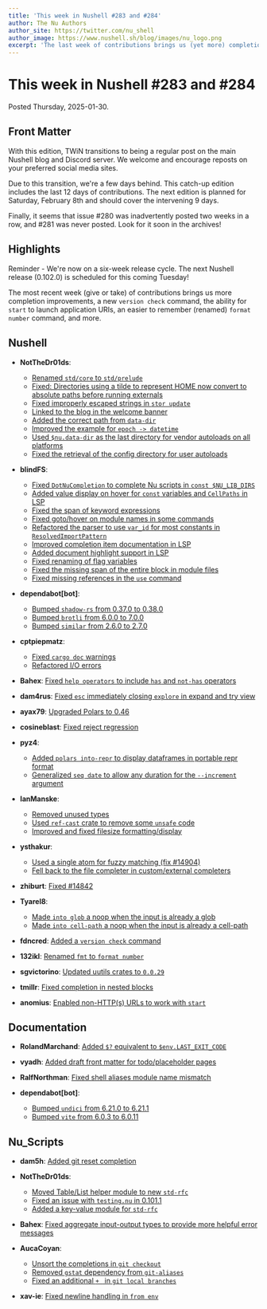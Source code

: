 ```yaml
---
title: 'This week in Nushell #283 and #284'
author: The Nu Authors
author_site: https://twitter.com/nu_shell
author_image: https://www.nushell.sh/blog/images/nu_logo.png
excerpt: 'The last week of contributions brings us (yet more) completion improvements, a new `version check` command, the ability to Rickroll directly in Nushell (and far more useful actions) using `start` with application URIs, an easier to remember (renamed) `format number` command, and more.'
---
```


# This week in Nushell #283 and #284

Posted Thursday, 2025-01-30.

## Front Matter

With this edition, TWiN transitions to being a regular post on the main Nushell blog and Discord server. We welcome and encourage reposts on your preferred social media sites.

Due to this transition, we're a few days behind. This catch-up edition includes the last 12 days of contributions. The next edition is planned for Saturday, February 8th and should cover the intervening 9 days.

Finally, it seems that issue #280 was inadvertently posted two weeks in a row, and #281 was never posted. Look for it soon in the archives!

## Highlights

Reminder - We're now on a six-week release cycle. The next Nushell release (0.102.0) is scheduled for this coming Tuesday!

The most recent week (give or take) of contributions brings us more completion improvements, a new `version check` command, the ability for `start` to launch application URIs, an easier to remember (renamed) `format number` command, and more.

## Nushell

- **NotTheDr01ds**:

  - [Renamed `std/core` to `std/prelude`](https://github.com/nushell/nushell/pull/14962)
  - [Fixed: Directories using a tilde to represent HOME now convert to absolute paths before running externals](https://github.com/nushell/nushell/pull/14959)
  - [Fixed improperly escaped strings in `stor update`](https://github.com/nushell/nushell/pull/14921)
  - [Linked to the blog in the welcome banner](https://github.com/nushell/nushell/pull/14914)
  - [Added the correct path from `data-dir`](https://github.com/nushell/nushell/pull/14894)
  - [Improved the example for `epoch -> datetime`](https://github.com/nushell/nushell/pull/14886)
  - [Used `$nu.data-dir` as the last directory for vendor autoloads on all platforms](https://github.com/nushell/nushell/pull/14879)
  - [Fixed the retrieval of the config directory for user autoloads](https://github.com/nushell/nushell/pull/14877)

- **blindFS**:

  - [Fixed `DotNuCompletion` to complete Nu scripts in `const $NU_LIB_DIRS`](https://github.com/nushell/nushell/pull/14955)
  - [Added value display on hover for `const` variables and `CellPaths` in LSP](https://github.com/nushell/nushell/pull/14940)
  - [Fixed the span of keyword expressions](https://github.com/nushell/nushell/pull/14928)
  - [Fixed goto/hover on module names in some commands](https://github.com/nushell/nushell/pull/14924)
  - [Refactored the parser to use `var_id` for most constants in `ResolvedImportPattern`](https://github.com/nushell/nushell/pull/14920)
  - [Improved completion item documentation in LSP](https://github.com/nushell/nushell/pull/14905)
  - [Added document highlight support in LSP](https://github.com/nushell/nushell/pull/14898)
  - [Fixed renaming of flag variables](https://github.com/nushell/nushell/pull/14890)
  - [Fixed the missing span of the entire block in module files](https://github.com/nushell/nushell/pull/14889)
  - [Fixed missing references in the `use` command](https://github.com/nushell/nushell/pull/14861)

- **dependabot[bot]**:

  - [Bumped `shadow-rs` from 0.37.0 to 0.38.0](https://github.com/nushell/nushell/pull/14952)
  - [Bumped `brotli` from 6.0.0 to 7.0.0](https://github.com/nushell/nushell/pull/14949)
  - [Bumped `similar` from 2.6.0 to 2.7.0](https://github.com/nushell/nushell/pull/14888)

- **cptpiepmatz**:

  - [Fixed `cargo doc` warnings](https://github.com/nushell/nushell/pull/14948)
  - [Refactored I/O errors](https://github.com/nushell/nushell/pull/14927)

- **Bahex**: [Fixed `help operators` to include `has` and `not-has` operators](https://github.com/nushell/nushell/pull/14943)

- **dam4rus**: [Fixed `esc` immediately closing `explore` in expand and try view](https://github.com/nushell/nushell/pull/14941)

- **ayax79**: [Upgraded Polars to 0.46](https://github.com/nushell/nushell/pull/14933)

- **cosineblast**: [Fixed reject regression](https://github.com/nushell/nushell/pull/14931)

- **pyz4**:

  - [Added `polars into-repr` to display dataframes in portable repr format](https://github.com/nushell/nushell/pull/14917)
  - [Generalized `seq date` to allow any duration for the `--increment` argument](https://github.com/nushell/nushell/pull/14903)

- **IanManske**:

  - [Removed unused types](https://github.com/nushell/nushell/pull/14916)
  - [Used `ref-cast` crate to remove some `unsafe` code](https://github.com/nushell/nushell/pull/14897)
  - [Improved and fixed filesize formatting/display](https://github.com/nushell/nushell/pull/14397)

- **ysthakur**:

  - [Used a single atom for fuzzy matching (fix #14904)](https://github.com/nushell/nushell/pull/14913)
  - [Fell back to the file completer in custom/external completers](https://github.com/nushell/nushell/pull/14781)

- **zhiburt**: [Fixed #14842](https://github.com/nushell/nushell/pull/14885)

- **Tyarel8**:

  - [Made `into glob` a noop when the input is already a glob](https://github.com/nushell/nushell/pull/14882)
  - [Made `into cell-path` a noop when the input is already a cell-path](https://github.com/nushell/nushell/pull/14881)

- **fdncred**: [Added a `version check` command](https://github.com/nushell/nushell/pull/14880)

- **132ikl**: [Renamed `fmt` to `format number`](https://github.com/nushell/nushell/pull/14875)

- **sgvictorino**: [Updated uutils crates to `0.0.29`](https://github.com/nushell/nushell/pull/14867)

- **tmillr**: [Fixed completion in nested blocks](https://github.com/nushell/nushell/pull/14856)

- **anomius**: [Enabled non-HTTP(s) URLs to work with `start`](https://github.com/nushell/nushell/pull/14370)

## Documentation

- **RolandMarchand**: [Added `$?` equivalent to `$env.LAST_EXIT_CODE`](https://github.com/nushell/nushell.github.io/pull/1757)

- **vyadh**: [Added draft front matter for todo/placeholder pages](https://github.com/nushell/nushell.github.io/pull/1755)

- **RalfNorthman**: [Fixed shell aliases module name mismatch](https://github.com/nushell/nushell.github.io/pull/1753)

- **dependabot[bot]**:
  - [Bumped `undici` from 6.21.0 to 6.21.1](https://github.com/nushell/nushell.github.io/pull/1752)
  - [Bumped `vite` from 6.0.3 to 6.0.11](https://github.com/nushell/nushell.github.io/pull/1751)

## Nu_Scripts

- **dam5h**: [Added git reset completion](https://github.com/nushell/nu_scripts/pull/1027)

- **NotTheDr01ds**:

  - [Moved Table/List helper module to new `std-rfc`](https://github.com/nushell/nu_scripts/pull/1025)
  - [Fixed an issue with `testing.nu` in 0.101.1](https://github.com/nushell/nu_scripts/pull/1023)
  - [Added a key-value module for `std-rfc`](https://github.com/nushell/nu_scripts/pull/965)

- **Bahex**: [Fixed aggregate input-output types to provide more helpful error messages](https://github.com/nushell/nu_scripts/pull/1024)

- **AucaCoyan**:

  - [Unsort the completions in `git checkout`](https://github.com/nushell/nu_scripts/pull/1022)
  - [Removed `gstat` dependency from `git-aliases`](https://github.com/nushell/nu_scripts/pull/1020)
  - [Fixed an additional `+ ` in `git local branches`](https://github.com/nushell/nu_scripts/pull/1019)

- **xav-ie**: [Fixed newline handling in `from env`](https://github.com/nushell/nu_scripts/pull/1021)
